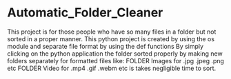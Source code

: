 # Automatic_Folder_Cleaner
This project is for those people who have so many files in a folder but not sorted in a proper manner. This python project is created by using the os module and separate file format by using the def functions  By simply clicking on the python application the folder sorted properly by making new folders separately for formatted files like: FOLDER Images for .jpg .jpeg .png etc FOLDER Video for .mp4 .gif .webm etc is takes negligible time to sort.
